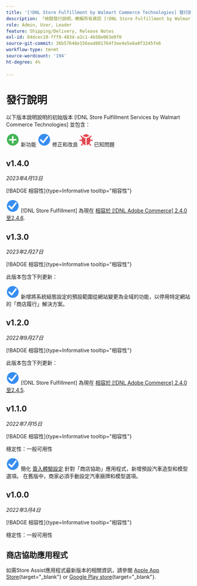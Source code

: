 ```yaml
---
title: '[!DNL Store Fulfillment by Walmart Commerce Technologies] 發行說明'
description: 「檢閱發行說明，瞭解所有資訊 [!DNL Store Fulfillment by Walmart Commerce Technologies] 發行版本。」
role: Admin, User, Leader
feature: Shipping/Delivery, Release Notes
exl-id: 04dcec10-fff8-483d-a2c1-4b58e063e0f0
source-git-commit: 36b57648e156ead801764f3ee4e5e6a0f3245fe6
workflow-type: tm+mt
source-wordcount: '194'
ht-degree: 4%

---
```


# 發行說明

以下版本說明說明的初始版本 [!DNL Store Fulfillment Services by Walmart Commerce Technologies] 並包含：

![新增](../assets/new.svg) 新功能
![已修正的問題](../assets/fix.svg) 修正和改良
![已知問題](../assets/bug.svg) 已知問題

## v1.4.0

*2023年4月13日*

[!BADGE 相容性]{type=Informative tooltip="相容性"}

![新增](../assets/fix.svg) [!DNL Store Fulfillment] 為現在 [相容於 [!DNL Adobe Commerce] 2.4.0至2.4.6](https://experienceleague.adobe.com/docs/commerce-operations/release/product-availability.html).


## v1.3.0

*2023年2月27日*

[!BADGE 相容性]{type=Informative tooltip="相容性"}

此版本包含下列更新：

![新增](../assets/fix.svg)<!-- WMTP-795 --> 新增將系統組態設定的預設範圍從網站變更為全域的功能，以停用特定網站的「商店履行」解決方案。

## v1.2.0

*2022年9月27日*

[!BADGE 相容性]{type=Informative tooltip="相容性"}

此版本包含下列更新：

![新增](../assets/fix.svg) [!DNL Store Fulfillment] 為現在 [相容於 [!DNL Adobe Commerce] 2.4.0至2.4.5](https://experienceleague.adobe.com/docs/commerce-operations/release/product-availability.html).


## v1.1.0

*2022年7月15日*

[!BADGE 相容性]{type=Informative tooltip="相容性"}

穩定性：一般可用性

![新增](../assets/fix.svg)<!-- WMTP-731 --> 簡化 [簽入體驗設定](check-in-experience-setup.md) 針對「商店協助」應用程式，新增預設汽車造型和模型選項。 在舊版中，商家必須手動設定汽車廠牌和模型選項。

## v1.0.0

*2022年3月4日*

[!BADGE 相容性]{type=Informative tooltip="相容性"}

穩定性：一般可用性

## 商店協助應用程式

如需Store Assist應用程式最新版本的相關資訊，請參閱 [Apple App Store](https://apps.apple.com/us/app/store-assist-by-walmart/id1609281539){target="_blank"} or [Google Play store](https://play.google.com/store/apps/details?id=com.walmart.faas.storeassist){target="_blank"}.
